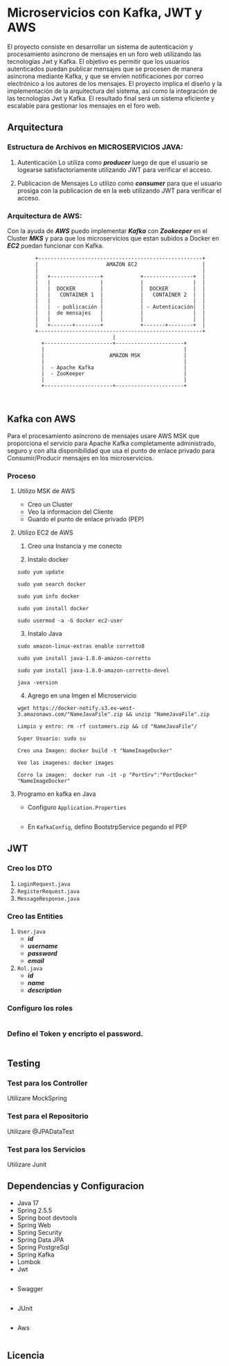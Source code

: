 # Microservicios con Kafka, JWT y AWS

El proyecto consiste en desarrollar un sistema de autenticación y procesamiento asíncrono de mensajes en un foro web utilizando las tecnologías Jwt y Kafka. El objetivo es permitir que los usuarios autenticados puedan publicar mensajes que se procesen de manera asíncrona mediante Kafka, y que se envíen notificaciones por correo electrónico a los autores de los mensajes. El proyecto implica el diseño y la implementación de la arquitectura del sistema, así como la integración de las tecnologías Jwt y Kafka. El resultado final será un sistema eficiente y escalable para gestionar los mensajes en el foro web.



## Arquitectura
### Estructura de Archivos en MICROSERVICIOS JAVA:
1. Autenticación
Lo utiliza como **_producer_** luego de que el usuario se logearse satisfactoriamente utilizando JWT para verificar el acceso.

2. Publicacion de Mensajes
Lo utilizo como **_consumer_** para que el usuario prosiga con la publicacion de en la web utilizando JWT para verificar el acceso.



### Arquitectura de AWS: 


 Con la ayuda de **_AWS_** puedo implementar **_Kafka_** con **_Zookeeper_** en el Cluster **_MKS_** y para que los microservicios que estan subidos a Docker en **_EC2_** puedan funcionar con Kafka.
 
```
         +-----------------------------------------------------+
         |                      AMAZON EC2                     |
         |                                                     |
         |   +----------------+            +----------------+  |
         |   |                |            |                |  |
         |   |  DOCKER        |            |  DOCKER        |  |
         |   |   CONTAINER 1  |            |   CONTAINER 2  |  |
         |   |                |            |                |  |
         |   |  - publicación |            | - Autenticación|  |
         |   |  de mensajes   |            |                |  |
         |   |                |            |                |  |
         |   +-------+--------+            +-------+--------+  |
         +-----------------------------------------------------+
                                  |
           +----------------------+----------------------+
           |                                             |
           |                     AMAZON MSK              |
           |                                             |
           |  - Apache Kafka                             |
           |  - ZooKeeper                                |
           |                                             |
           +----------------------+----------------------+



```
## Kafka con AWS
Para el procesamiento asíncrono de mensajes usare AWS MSK que proporciona el servicio para Apache Kafka completamente administrado, seguro y con alta disponibilidad que usa el punto de enlace privado para Consumir/Producir mensajes en los microservicios.
 
### Proceso
1. Utilizo MSK de AWS

   - Creo un Cluster
   - Veo la informacion del Cliente 
   - Guardo el punto de enlace privado (PEP)
2. Utilizo EC2 de AWS

   1. Creo una Instancia y me conecto
  
   2. Instalo docker
   ```
   sudo yum update

   sudo yum search docker

   sudo yum info docker

   sudo yum install docker

   sudo usermod -a -G docker ec2-user
   ```
   3. Instalo Java
   ```
   sudo amazon-linux-extras enable corretto8

   sudo yum install java-1.8.0-amazon-corretto

   sudo yum install java-1.8.0-amazon-corretto-devel

   java -version
   ```
   4. Agrego en una Imgen el Microservicio
   ```
   wget https://docker-notify.s3.eu-west-3.amazonaws.com/"NameJavaFile".zip && unzip "NameJavaFile".zip 

   Limpio y entro: rm -rf customers.zip && cd "NameJavaFile"/

   Super Usuario: sudo su

   Creo una Imagen: docker build -t "NameImageDocker"

   Veo las imagenes: docker images

   Corro la imagen:  docker run -it -p "PortSrv":"PortDocker" "NameImageDocker"

   ```

3. Programo en kafka en Java

   - Configuro `Application.Properties`
   ```
   ```
   - En `KafkaConfig`, defino BootstrpService pegando el PEP
 
  
## JWT 

### Creo los DTO
1. `LoginRequest.java`
2. `RegisterRequest.java`
3. `MessageResponse.java`

### Creo las Entities
1. `User.java`
   - **_id_**
   - **_username_**
   - **_password_**
   - **_email_**
2. `Rol.java`
   - **_id_**
   - **_name_**
   - **_description_**

### Configuro los roles
```
```
### Defino el Token y encripto el password.
```
```

## Testing

### Test para los Controller
Utilizare MockSpring
### Test para el Repositorio
Utilizare @JPADataTest
### Test para los Servicios 
Utilizare Junit 

## Dependencias y Configuracion

* Java 17
* Spring 2.5.5
* Spring boot devtools
* Spring Web
* Spring Security
* Spring Data JPA
* Spring PostgreSql
* Spring Kafka
* Lombok
* Jwt
```
```
* Swagger 
```
```
* JUnit
```
```
* Aws
```
```

## Licencia






